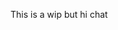 This is a wip but hi chat

<!---
Oneandonlywemmbu/Oneandonlywemmbu is a ✨ special ✨ repository because its `README.md` (this file) appears on your GitHub profile.
You can click the Preview link to take a look at your changes.
--->
